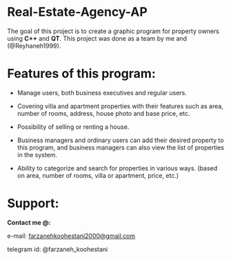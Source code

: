 # Real-Estate-Agency-AP
The goal of this project is to create a graphic program for property owners using **C++** and **QT**.
This project was done as a team by me and (@Reyhaneh1999).


# Features of this program:

* Manage users, both business executives and regular users.

* Covering villa and apartment properties with their features such as area, number of rooms, address, house photo and base price, etc.

* Possibility of selling or renting a house.

* Business managers and ordinary users can add their desired property to this program, and business managers can also view the list of properties in the system.

* Ability to categorize and search for properties in various ways. (based on area, number of rooms, villa or apartment, price, etc.)

# Support:

**Contact me @:**

e-mail: farzanehkoohestani2000@gmail.com

telegram id: @farzaneh_koohestani

